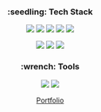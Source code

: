 <h3 align="center">
:seedling: Tech Stack
</h3>

<p align="center">
<img src="https://img.shields.io/badge/HTML5-E34F26?style=flat-square&logo=HTML5&logoColor=white"/>
<img src="https://img.shields.io/badge/CSS3-1572B6?style=flat-square&logo=CSS3&logoColor=white"/>
<img src="https://img.shields.io/badge/JavaScript-F7DF1E?style=flat-square&logo=JavaScript&logoColor=black"/>
<img src="https://img.shields.io/badge/TypeScript-3178C6?style=flat&logo=Python&logoColor=white"/>
<img src="https://img.shields.io/badge/React-4994EA?style=flat-square&logo=React&logoColor=black"/>
</p>
<p align="center">
<img src="https://img.shields.io/badge/Java-ff7f00?style=flat-square&logo=Java&logoColor=black"/>
<img src="https://img.shields.io/badge/Oracle-F80000?style=flat-square&logo=Oracle&logoColor=black"/>
<img src="https://img.shields.io/badge/Spring-6DB33F?style=flat-square&logo=Spring&logoColor=black"/>
</p>

<h3 align="center">
  :wrench: Tools
</h3>

<p align="center">
<img src="https://img.shields.io/badge/Eclipse-2C2255?style=flat-square&logo=Eclipse IDE&logoColor=white"/>
<img src="https://img.shields.io/badge/Git-F05032?style=flat-square&logo=Git&logoColor=white"/>
</p>

<p align="center">
<a href="https://shelled-beard-092.notion.site/Portfolio-862254f2aba84039b83ae7bac7b31808">Portfolio</a>
</p>
